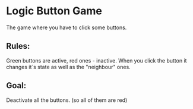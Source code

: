 # Logic Button Game
The game where you have to click some buttons.

## Rules:
Green buttons are active, red ones - inactive. When you click the button it changes it`s state as well as the "neighbour" ones.

## Goal:
Deactivate all the buttons. (so all of them are red)

